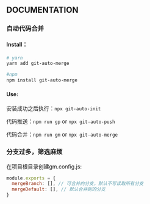 ## DOCUMENTATION

### 自动代码合并
#### Install：
```bash
# yarn
yarn add git-auto-merge

#npm
npm install git-auto-merge
```

#### Use: 
安装成功之后执行：`npx git-auto-init`

代码推送：`npm run gp` or `npx git-auto-push`

代码合并：`npm run gm` or `npx git-auto-merge`

### 分支过多，筛选麻烦
在项目根目录创建gm.config.js: 
```js
module.exports = {
  mergeBranch: [], // 可合并的分支，默认不写读取所有分支
  mergeDefault: [], // 默认合并到的分支
}
```
